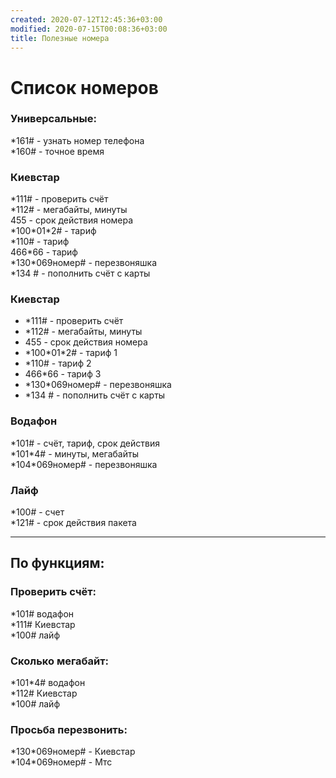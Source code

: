 ```yaml
---
created: 2020-07-12T12:45:36+03:00
modified: 2020-07-15T00:08:36+03:00
title: Полезные номера
---
```


# Список номеров

### Универсальные:    
\*161# - узнать номер телефона  
\*160# - точное время  

### Киевстар  
\*111# - проверить счёт  
\*112# - мегабайты, минуты  
455 - срок действия номера  
\*100\*01\*2# - тариф  
\*110# - тариф  
466\*66 - тариф  
\*130\*069номер# - перезвоняшка  
\*134 # - пополнить счёт с карты  

### Киевстар  
- \*111# - проверить счёт
- \*112# - мегабайты, минуты
- 455 - срок действия номера
- \*100\*01\*2# - тариф 1
- \*110# - тариф 2
- 466\*66 - тариф 3
- \*130\*069номер# - перезвоняшка
- \*134 # - пополнить счёт с карты


### Водафон  
\*101# - счёт, тариф, срок действия  
\*101\*4# - минуты, мегабайты  
\*104\*069номер# - перезвоняшка  

### Лайф  
\*100# - счет  
\*121# - срок действия пакета  

***

## По функциям:  
### Проверить счёт:  
\*101# водафон  
\*111# Киевстар  
\*100# лайф  

### Сколько мегабайт:  
\*101\*4# водафон  
\*112# Киевстар  
\*100# лайф  

### Просьба перезвонить:  
\*130\*069номер# - Киевстар  
\*104\*069номер# - Мтс
